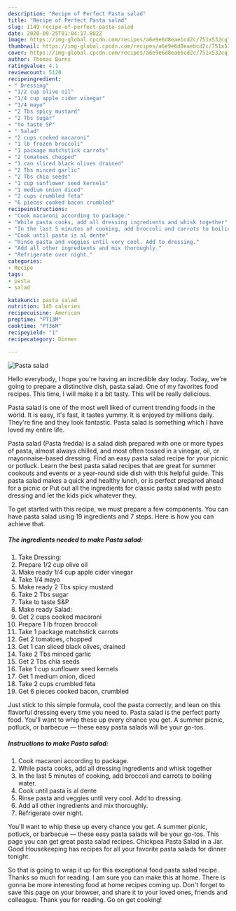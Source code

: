 ```yaml
---
description: "Recipe of Perfect Pasta salad"
title: "Recipe of Perfect Pasta salad"
slug: 1149-recipe-of-perfect-pasta-salad
date: 2020-09-25T01:04:17.802Z
image: https://img-global.cpcdn.com/recipes/a6e9e6d8eaebcd2c/751x532cq70/pasta-salad-recipe-main-photo.jpg
thumbnail: https://img-global.cpcdn.com/recipes/a6e9e6d8eaebcd2c/751x532cq70/pasta-salad-recipe-main-photo.jpg
cover: https://img-global.cpcdn.com/recipes/a6e9e6d8eaebcd2c/751x532cq70/pasta-salad-recipe-main-photo.jpg
author: Thomas Burns
ratingvalue: 4.1
reviewcount: 5120
recipeingredient:
- " Dressing"
- "1/2 cup olive oil"
- "1/4 cup apple cider vinegar"
- "1/4 mayo"
- "2 Tbs spicy mustard"
- "2 Tbs sugar"
- "to taste SP"
- " Salad"
- "2 cups cooked macaroni"
- "1 lb frozen broccoli"
- "1 package matchstick carrots"
- "2 tomatoes chopped"
- "1 can sliced black olives drained"
- "2 Tbs minced garlic"
- "2 Tbs chia seeds"
- "1 cup sunflower seed kernels"
- "1 medium onion diced"
- "2 cups crumbled feta"
- "6 pieces cooked bacon crumbled"
recipeinstructions:
- "Cook macaroni according to package."
- "While pasta cooks, add all dressing ingredients and whisk together"
- "In the last 5 minutes of cooking, add broccoli and carrots to boiling water."
- "Cook until pasta is al dente"
- "Rinse pasta and veggies until very cool. Add to dressing."
- "Add all other ingredients and mix thoroughly."
- "Refrigerate over night."
categories:
- Recipe
tags:
- pasta
- salad

katakunci: pasta salad 
nutrition: 145 calories
recipecuisine: American
preptime: "PT13M"
cooktime: "PT36M"
recipeyield: "1"
recipecategory: Dinner

---
```



![Pasta salad](https://img-global.cpcdn.com/recipes/a6e9e6d8eaebcd2c/751x532cq70/pasta-salad-recipe-main-photo.jpg)

Hello everybody, I hope you're having an incredible day today. Today, we're going to prepare a distinctive dish, pasta salad. One of my favorites food recipes. This time, I will make it a bit tasty. This will be really delicious.

Pasta salad is one of the most well liked of current trending foods in the world. It is easy, it's fast, it tastes yummy. It is enjoyed by millions daily. They're fine and they look fantastic. Pasta salad is something which I have loved my entire life.

Pasta salad (Pasta fredda) is a salad dish prepared with one or more types of pasta, almost always chilled, and most often tossed in a vinegar, oil, or mayonnaise-based dressing. Find an easy pasta salad recipe for your picnic or potluck. Learn the best pasta salad recipes that are great for summer cookouts and events or a year-round side dish with this helpful guide. This pasta salad makes a quick and healthy lunch, or is perfect prepared ahead for a picnic or Put out all the ingredients for classic pasta salad with pesto dressing and let the kids pick whatever they.


To get started with this recipe, we must prepare a few components. You can have pasta salad using 19 ingredients and 7 steps. Here is how you can achieve that.

<!--inarticleads1-->

##### The ingredients needed to make Pasta salad:

1. Take  Dressing:
1. Prepare 1/2 cup olive oil
1. Make ready 1/4 cup apple cider vinegar
1. Take 1/4 mayo
1. Make ready 2 Tbs spicy mustard
1. Take 2 Tbs sugar
1. Take to taste S&amp;P
1. Make ready  Salad:
1. Get 2 cups cooked macaroni
1. Prepare 1 lb frozen broccoli
1. Take 1 package matchstick carrots
1. Get 2 tomatoes, chopped
1. Get 1 can sliced black olives, drained
1. Take 2 Tbs minced garlic
1. Get 2 Tbs chia seeds
1. Take 1 cup sunflower seed kernels
1. Get 1 medium onion, diced
1. Take 2 cups crumbled feta
1. Get 6 pieces cooked bacon, crumbled


Just stick to this simple formula, cool the pasta correctly, and lean on this flavorful dressing every time you need to. Pasta salad is the perfect party food. You&#39;ll want to whip these up every chance you get. A summer picnic, potluck, or barbecue — these easy pasta salads will be your go-tos. 

<!--inarticleads2-->

##### Instructions to make Pasta salad:

1. Cook macaroni according to package.
1. While pasta cooks, add all dressing ingredients and whisk together
1. In the last 5 minutes of cooking, add broccoli and carrots to boiling water.
1. Cook until pasta is al dente
1. Rinse pasta and veggies until very cool. Add to dressing.
1. Add all other ingredients and mix thoroughly.
1. Refrigerate over night.


You&#39;ll want to whip these up every chance you get. A summer picnic, potluck, or barbecue — these easy pasta salads will be your go-tos. This page you can get great pasta salad recipes. Chickpea Pasta Salad in a Jar. Good Housekeeping has recipes for all your favorite pasta salads for dinner tonight. 

So that is going to wrap it up for this exceptional food pasta salad recipe. Thanks so much for reading. I am sure you can make this at home. There is gonna be more interesting food at home recipes coming up. Don't forget to save this page on your browser, and share it to your loved ones, friends and colleague. Thank you for reading. Go on get cooking!
